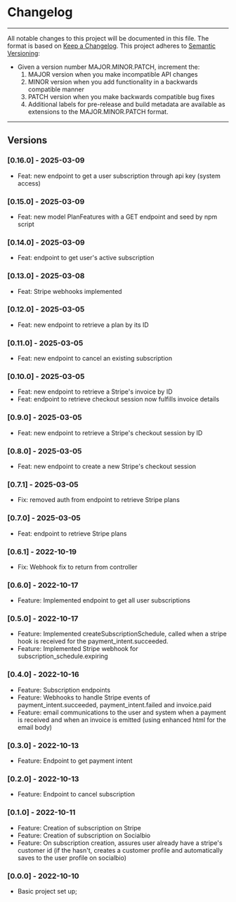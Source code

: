 # Changelog

---

All notable changes to this project will be documented in this file.
The format is based on [Keep a Changelog](https://keepachangelog.com/en/1.0.0/).
This project adheres to [Semantic Versioning](https://semver.org/spec/v2.0.0.html):

- Given a version number MAJOR.MINOR.PATCH, increment the:
  1. MAJOR version when you make incompatible API changes
  2. MINOR version when you add functionality in a backwards compatible manner
  3. PATCH version when you make backwards compatible bug fixes
  4. Additional labels for pre-release and build metadata are available as extensions to the MAJOR.MINOR.PATCH format.

---

## Versions

### [0.16.0] - 2025-03-09

- Feat: new endpoint to get a user subscription through api key (system access)

### [0.15.0] - 2025-03-09

- Feat: new model PlanFeatures with a GET endpoint and seed by npm script

### [0.14.0] - 2025-03-09

- Feat: endpoint to get user's active subscription

### [0.13.0] - 2025-03-08

- Feat: Stripe webhooks implemented

### [0.12.0] - 2025-03-05

- Feat: new endpoint to retrieve a plan by its ID

### [0.11.0] - 2025-03-05

- Feat: new endpoint to cancel an existing subscription

### [0.10.0] - 2025-03-05

- Feat: new endpoint to retrieve a Stripe's invoice by ID
- Feat: endpoint to retrieve checkout session now fulfills invoice details

### [0.9.0] - 2025-03-05

- Feat: new endpoint to retrieve a Stripe's checkout session by ID

### [0.8.0] - 2025-03-05

- Feat: new endpoint to create a new Stripe's checkout session

### [0.7.1] - 2025-03-05

- Fix: removed auth from endpoint to retrieve Stripe plans

### [0.7.0] - 2025-03-05

- Feat: endpoint to retrieve Stripe plans

### [0.6.1] - 2022-10-19

- Fix: Webhook fix to return from controller

### [0.6.0] - 2022-10-17

- Feature: Implemented endpoint to get all user subscriptions

### [0.5.0] - 2022-10-17

- Feature: Implemented createSubscriptionSchedule, called when a stripe hook is received for the payment_intent.succeeded.
- Feature: Implemented Stripe webhook for subscription_schedule.expiring

### [0.4.0] - 2022-10-16

- Feature: Subscription endpoints
- Feature: Webhooks to handle Stripe events of payment_intent.succeeded, payment_intent.failed and invoice.paid
- Feature: email communications to the user and system when a payment is received and when an invoice is emitted (using enhanced html for the email body)

### [0.3.0] - 2022-10-13

- Feature: Endpoint to get payment intent

### [0.2.0] - 2022-10-13

- Feature: Endpoint to cancel subscription

### [0.1.0] - 2022-10-11

- Feature: Creation of subscription on Stripe
- Feature: Creation of subscription on Socialbio
- Feature: On subscription creation, assures user already have a stripe's customer id (if the hasn't, creates a customer profile and automatically saves to the user profile on socialbio)

### [0.0.0] - 2022-10-10

- Basic project set up;
